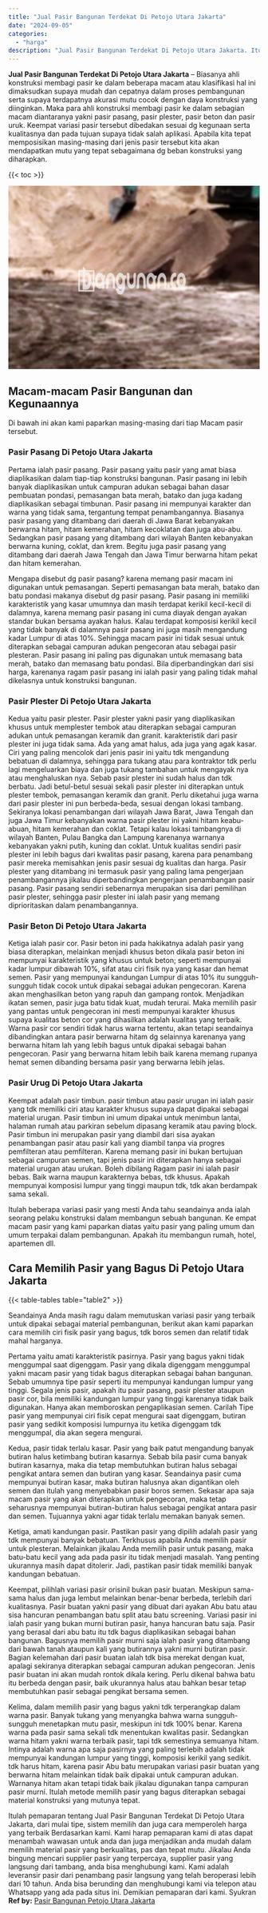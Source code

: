 ```yaml
---
title: "Jual Pasir Bangunan Terdekat Di Petojo Utara Jakarta"
date: "2024-09-05"
categories: 
  - "harga"
description: "Jual Pasir Bangunan Terdekat Di Petojo Utara Jakarta. Itulah pemaparan tentang Jual Pasir Bangunan Terdekat Di Petojo Utara Jakarta, dari mulai tipe, sistem..."
---
```


**Jual Pasir Bangunan Terdekat Di Petojo Utara Jakarta** – Biasanya ahli konstruksi membagi pasir ke dalam beberapa macam atau klasifikasi hal ini dimaksudkan supaya mudah dan cepatnya dalam proses pembangunan serta supaya terdapatnya akurasi mutu cocok dengan daya konstruksi yang diinginkan. Maka para ahli konstruksi membagi pasir ke dalam sebagian macam diantaranya yakni pasir pasang, pasir plester, pasir beton dan pasir uruk. Keempat variasi pasir tersebut dibedakan sesuai dg kegunaan serta kualitasnya dan pada tujuan supaya tidak salah aplikasi. Apabila kita tepat memposisikan masing-masing dari jenis pasir tersebut kita akan mendapatkan mutu yang tepat sebagaimana dg beban konstruksi yang diharapkan.

{{< toc >}}

![Jual Pasir Bangunan Terdekat Di Petojo Utara Jakarta](/images/jual-pasir-bangunan-10.png)

## Macam-macam Pasir Bangunan dan Kegunaannya

Di bawah ini akan kami paparkan masing-masing dari tiap Macam pasir tersebut.

### Pasir Pasang Di Petojo Utara Jakarta

Pertama ialah pasir pasang. Pasir pasang yaitu pasir yang amat biasa diaplikasikan dalam tiap-tiap konstruksi bangunan. Pasir pasang ini lebih banyak diaplikasikan untuk campuran adukan sebagai bahan dasar pembuatan pondasi, pemasangan bata merah, batako dan juga kadang diaplikasikan sebagai timbunan. Pasir pasang ini mempunyai karakter dan warna yang tidak sama, tergantung tempat penambangannya. Biasanya pasir pasang yang ditambang dari daerah di Jawa Barat kebanyakan berwarna hitam, hitam kemerahan, hitam kecoklatan dan juga abu-abu. Sedangkan pasir pasang yang ditambang dari wilayah Banten kebanyakan berwarna kuning, coklat, dan krem. Begitu juga pasir pasang yang ditambang dari daerah Jawa Tengah dan Jawa Timur berwarna hitam pekat dan hitam kemerahan.

Mengapa disebut dg pasir pasang? karena memang pasir macam ini digunakan untuk pemasangan. Seperti pemasangan bata merah, batako dan batu pondasi makanya disebut dg pasir pasang. Pasir pasang ini memiliki karakteristik yang kasar umumnya dan masih terdapat kerikil kecil-kecil di dalamnya, karena memang pasir pasang ini cuma diayak dengan ayakan standar bukan bersama ayakan halus. Kalau terdapat komposisi kerikil kecil yang tidak banyak di dalamnya pasir pasang ini juga masih mengandung kadar Lumpur di atas 10%. Sehingga macam pasir ini tidak sesuai untuk diterapkan sebagai campuran adukan pengecoran atau sebagai pasir plesteran. Pasir pasang ini paling pas digunakan untuk memasang bata merah, batako dan memasang batu pondasi. Bila diperbandingkan dari sisi harga, karenanya ragam pasir pasang ini ialah pasir yang paling tidak mahal dikelasnya untuk konstruksi bangunan.

### Pasir Plester Di Petojo Utara Jakarta

Kedua yaitu pasir plester. Pasir plester yakni pasir yang diaplikasikan khusus untuk memplester tembok atau diterapkan sebagai campuran adukan untuk pemasangan keramik dan granit. karakteristik dari pasir plester ini juga tidak sama. Ada yang amat halus, ada juga yang agak kasar. Ciri yang paling mencolok dari jenis pasir ini yaitu tdk mengandung bebatuan di dalamnya, sehingga para tukang atau para kontraktor tdk perlu lagi mengeluarkan biaya dan juga tukang tambahan untuk mengayak nya atau menghaluskan nya. Sebab pasir plester ini sudah halus dan tdk berbatu. Jadi betul-betul sesuai sekali pasir plester ini diterapkan untuk plester tembok, pemasangan keramik dan granit. Perlu diketahui juga warna dari pasir plester ini pun berbeda-beda, sesuai dengan lokasi tambang. Sekiranya lokasi penambangan dari wilayah Jawa Barat, Jawa Tengah dan juga Jawa Timur kebanyakan warna pasir plester ini yakni hitam keabu-abuan, hitam kemerahan dan coklat. Tetapi kalau lokasi tambangnya di wilayah Banten, Pulau Bangka dan Lampung karenanya warnanya kebanyakan yakni putih, kuning dan coklat. Untuk kualitas sendiri pasir plester ini lebih bagus dari kwalitas pasir pasang, karena para penambang pasir mereka memisahkan jenis pasir sesuai dg kualitas dan harga. Pasir plester yang ditambang ini termasuk pasir yang paling lama pengerjaan penambangannya jikalau diperbandingkan pengerjaan penambangan pasir pasang. Pasir pasang sendiri sebenarnya merupakan sisa dari pemilihan pasir plester, sehingga pasir plester ini ialah pasir yang memang diprioritaskan dalam penambangannya.

### Pasir Beton Di Petojo Utara Jakarta

Ketiga ialah pasir cor. Pasir beton ini pada hakikatnya adalah pasir yang biasa diterapkan, melainkan menjadi khusus beton dikala pasir beton ini mempunyai karakteristik yang khusus untuk beton; seperti mempunyai kadar lumpur dibawah 10%, sifat atau ciri fisik nya yang kasar dan hemat semen. Pasir yang mempunyai kandungan Lumpur di atas 10% itu sungguh-sungguh tidak cocok untuk dipakai sebagai adukan pengecoran. Karena akan menghasilkan beton yang rapuh dan gampang rontok. Menjadikan ikatan semen, pasir juga batu tidak kuat, mudah terurai. Maka memilih pasir yang pantas untuk pengecoran ini mesti mempunyai karakter khusus supaya kualitas beton cor yang dihasilkan adalah kualitas yang terbaik. Warna pasir cor sendiri tidak harus warna tertentu, akan tetapi seandainya dibandingkan antara pasir berwarna hitam dg selainnya karenanya yang berwarna hitam lah yang lebih bagus untuk dipakai sebagai bahan pengecoran. Pasir yang berwarna hitam lebih baik karena memang rupanya hemat semen dibanding bersama pasir yang berwarna lebih jelas.

### Pasir Urug Di Petojo Utara Jakarta

Keempat adalah pasir timbun. pasir timbun atau pasir urugan ini ialah pasir yang tdk memiliki ciri atau karakter khusus supaya dapat dipakai sebagai material urugan. Pasir timbun ini umum dipakai untuk menimbun lantai, halaman rumah atau parkiran sebelum dipasang keramik atau paving block. Pasir timbun ini merupakan pasir yang diambil dari sisa ayakan penambangan pasir atau pasir kali yang diambil tanpa via progres pemfilteran atau pemfilteran. Karena memang pasir ini bukan bertujuan sebagai campuran semen, tapi jenis pasir ini diterapkan hanya sebagai material urugan atau urukan. Boleh dibilang Ragam pasir ini ialah pasir bebas. Baik warna maupun karakternya bebas, tdk khusus. Apakah mempunyai komposisi lumpur yang tinggi maupun tdk, tdk akan berdampak sama sekali.

Itulah beberapa variasi pasir yang mesti Anda tahu seandainya anda ialah seorang pelaku konstruksi dalam membangun sebuah bangunan. Ke empat macam pasir yang kami paparkan diatas yaitu pasir yang paling umum dan umum terpakai dalam pembangunan. Apakah itu membangun rumah, hotel, apartemen dll.

## Cara Memilih Pasir yang Bagus Di Petojo Utara Jakarta

{{< table-tables table="table2" >}}

Seandainya Anda masih ragu dalam memutuskan variasi pasir yang terbaik untuk dipakai sebagai material pembangunan, berikut akan kami paparkan cara memilih ciri fisik pasir yang bagus, tdk boros semen dan relatif tidak mahal harganya.

Pertama yaitu amati karakteristik pasirnya. Pasir yang bagus yakni tidak menggumpal saat digenggam. Pasir yang dikala digenggam menggumpal yakni macam pasir yang tidak bagus diterapkan sebagai bahan bangunan. Sebab umumnya tipe pasir seperti itu mempunyai kandungan lumpur yang tinggi. Segala jenis pasir, apakah itu pasir pasang, pasir plester ataupun pasir cor, bila memiliki kandungan lumpur yang tinggi karenanya tidak baik digunakan. Hanya akan memboroskan pengaplikasian semen. Carilah Tipe pasir yang mempunyai ciri fisik cepat mengurai saat digenggam, butiran pasir yang sedikit komposisi lumpurnya itu ketika digenggam tdk menggumpal, dia akan segera mengurai.

Kedua, pasir tidak terlalu kasar. Pasir yang baik patut mengandung banyak butiran halus ketimbang butiran kasarnya. Sebab bila pasir cuma banyak butiran kasarnya, maka dia tetap membutuhkan butiran halus sebagai pengikat antara semen dan butiran yang kasar. Seandainya pasir cuma mempunyai butiran kasar, maka butiran halusnya akan digantikan oleh semen dan itulah yang menyebabkan pasir boros semen. Sekasar apa saja macam pasir yang akan diterapkan untuk pengecoran, maka tetap seharusnya mempunyai butiran-butiran halus sebagai pengikat antara pasir dan semen. Tujuannya yakni agar tidak terlalu memakan banyak semen.

Ketiga, amati kandungan pasir. Pastikan pasir yang dipilih adalah pasir yang tdk mempunyai banyak bebatuan. Terkhusus apabila Anda memilih pasir untuk plesteran. Melainkan jikalau Anda memilih pasir untuk pasang, maka batu-batu kecil yang ada pada pasir itu tidak menjadi masalah. Yang penting ukurannya masih dapat ditolerir. Jadi, pastikan pasir tidak memiliki banyak kandungan bebatuan.

Keempat, pilihlah variasi pasir orisinil bukan pasir buatan. Meskipun sama-sama halus dan juga lembut melainkan benar-benar berbeda, terlebih dari kualitasnya. Pasir buatan yakni pasir yang dibuat dari ayakan Abu batu atau sisa hancuran penambangan batu split atau batu screening. Variasi pasir ini ialah pasir yang bukan murni butiran pasir, hanya hancuran batu saja. Pasir yang berasal dari abu batu itu tdk bagus diaplikasikan sebagai bahan bangunan. Bagusnya memilih pasir murni saja ialah pasir yang ditambang dari bawah tanah ataupun kali yang butirannya yakni murni butiran pasir. Bagian kelemahan dari pasir buatan ialah tdk bisa merekat dengan kuat, apalagi sekiranya diterapkan sebagai campuran adukan pengecoran. Jenis pasir buatan ini akan mudah rontok dikala kering. Perlu dikenal bahwa batu itu berbeda dengan pasir, baik ukurannya halus atau bahkan besar tetap membutuhkan pasir sebagai pengikat bersama semen.

Kelima, dalam memilih pasir yang bagus yakni tdk terperangkap dalam warna pasir. Banyak tukang yang menyangka bahwa warna sungguh-sungguh menetapkan mutu pasir, meskipun ini tdk 100% benar. Karena warna pada pasir sama sekali tdk menentukan kwalitas pasir. Sedangkan warna hitam yakni warna terbaik pasir, tapi tdk semestinya semuanya hitam. Intinya adalah warna apa saja pasirnya yang paling terlebih adalah tidak mempunyai kandungan lumpur yang tinggi, komposisi kerikil yang sedikit. tdk harus hitam, karena pasir Abu batu merupakan variasi pasir buatan yang berwarna hitam melainkan tidak baik dipakai untuk campuran adukan. Warnanya hitam akan tetapi tidak baik jikalau digunakan tanpa campuran pasir murni. Itulah metode memilih pasir yang bagus diterapkan sebagai material konstruksi yang mutunya tepat.

Itulah pemaparan tentang Jual Pasir Bangunan Terdekat Di Petojo Utara Jakarta, dari mulai tipe, sistem memilih dan juga cara memperoleh harga yang terbaik Berdasarkan kami. Kami harap pemaparan kami di atas dapat menambah wawasan untuk anda dan juga menjadikan anda mudah dalam memilih material pasir yang berkualitas, pas dan tepat mutu. Jikalau Anda bingung mencari supplier pasir yang terpercaya, supplier pasir yang langsung dari tambang, anda bisa menghubungi kami. Kami adalah leveransir pasir dari penambang pasir langsung yang telah beroperasi lebih dari 10 tahun. Anda bisa berunding dan menghubungi kami via telepon atau Whatsapp yang ada pada situs ini. Demikian pemaparan dari kami. Syukran
**Ref by:** [Pasir Bangunan Petojo Utara Jakarta](https://id.wikipedia.org/wiki/Pasir)
